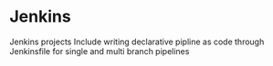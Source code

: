 # Jenkins
Jenkins projects
Include writing declarative pipline as code through Jenkinsfile for single and multi branch pipelines
